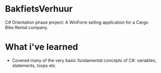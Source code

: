 # BakfietsVerhuur

C# Orientation phase project: A WinForm selling application for a Cargo Bike Rental company. 


# What i've learned 
- Covered many of the very basic fundamental concepts of C#: variables, statements, loops etc. 
